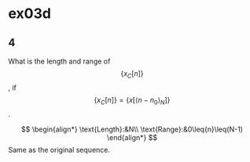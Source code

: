 # ex03d

## 4
What is the length and range of $$\{x_C[n]\}$$, if $$\{x_C[n]\}=\{x[\left<n-n_0\right>_N]\}$$.

$$
\begin{align*}
\text{Length}:&N\\
\text{Range}:&0\leq{n}\leq(N-1)
\end{align*}
$$
Same as the original sequence.